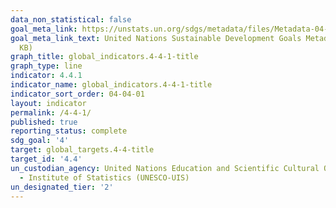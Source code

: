```yaml
---
data_non_statistical: false
goal_meta_link: https://unstats.un.org/sdgs/metadata/files/Metadata-04-04-01.pdf
goal_meta_link_text: United Nations Sustainable Development Goals Metadata (PDF 214
  KB)
graph_title: global_indicators.4-4-1-title
graph_type: line
indicator: 4.4.1
indicator_name: global_indicators.4-4-1-title
indicator_sort_order: 04-04-01
layout: indicator
permalink: /4-4-1/
published: true
reporting_status: complete
sdg_goal: '4'
target: global_targets.4-4-title
target_id: '4.4'
un_custodian_agency: United Nations Education and Scientific Cultural Organisation
  - Institute of Statistics (UNESCO-UIS)
un_designated_tier: '2'
---
```

